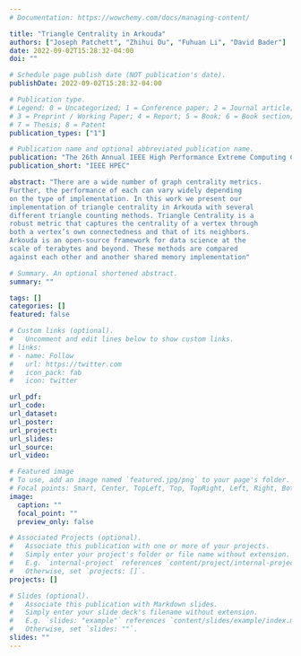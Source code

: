 ```yaml
---
# Documentation: https://wowchemy.com/docs/managing-content/

title: "Triangle Centrality in Arkouda"
authors: ["Joseph Patchett", "Zhihui Du", "Fuhuan Li", "David Bader"]
date: 2022-09-02T15:28:32-04:00
doi: ""

# Schedule page publish date (NOT publication's date).
publishDate: 2022-09-02T15:28:32-04:00

# Publication type.
# Legend: 0 = Uncategorized; 1 = Conference paper; 2 = Journal article;
# 3 = Preprint / Working Paper; 4 = Report; 5 = Book; 6 = Book section;
# 7 = Thesis; 8 = Patent
publication_types: ["1"]

# Publication name and optional abbreviated publication name.
publication: "The 26th Annual IEEE High Performance Extreme Computing Conference"
publication_short: "IEEE HPEC"

abstract: "There are a wide number of graph centrality metrics.
Further, the performance of each can vary widely depending
on the type of implementation. In this work we present our
implementation of triangle centrality in Arkouda with several
different triangle counting methods. Triangle Centrality is a
robust metric that captures the centrality of a vertex through
both a vertex’s own connectedness and that of its neighbors.
Arkouda is an open-source framework for data science at the
scale of terabytes and beyond. These methods are compared
against each other and another shared memory implementation"

# Summary. An optional shortened abstract.
summary: ""

tags: []
categories: []
featured: false

# Custom links (optional).
#   Uncomment and edit lines below to show custom links.
# links:
# - name: Follow
#   url: https://twitter.com
#   icon_pack: fab
#   icon: twitter

url_pdf:
url_code:
url_dataset:
url_poster:
url_project:
url_slides:
url_source:
url_video:

# Featured image
# To use, add an image named `featured.jpg/png` to your page's folder. 
# Focal points: Smart, Center, TopLeft, Top, TopRight, Left, Right, BottomLeft, Bottom, BottomRight.
image:
  caption: ""
  focal_point: ""
  preview_only: false

# Associated Projects (optional).
#   Associate this publication with one or more of your projects.
#   Simply enter your project's folder or file name without extension.
#   E.g. `internal-project` references `content/project/internal-project/index.md`.
#   Otherwise, set `projects: []`.
projects: []

# Slides (optional).
#   Associate this publication with Markdown slides.
#   Simply enter your slide deck's filename without extension.
#   E.g. `slides: "example"` references `content/slides/example/index.md`.
#   Otherwise, set `slides: ""`.
slides: ""
---
```


